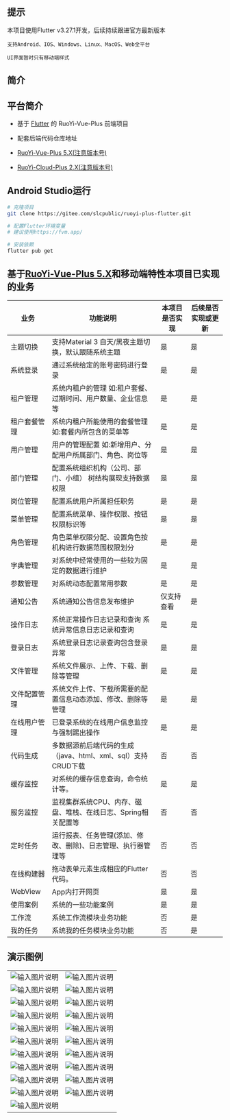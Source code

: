 ## 提示

本项目使用Flutter v3.27.1开发，后续持续跟进官方最新版本

`支持Android、IOS、Windows、Linux、MacOS、Web全平台`

`UI界面暂时只有移动端样式`

## 简介

## 平台简介

- 基于 [Flutter](https://flutter.dev/) 的 RuoYi-Vue-Plus 前端项目

- 配套后端代码仓库地址
- [RuoYi-Vue-Plus 5.X(注意版本号)](https://gitee.com/dromara/RuoYi-Vue-Plus)
- [RuoYi-Cloud-Plus 2.X(注意版本号)](https://gitee.com/dromara/RuoYi-Cloud-Plus)

## Android Studio运行

```bash
# 克隆项目
git clone https://gitee.com/slcpublic/ruoyi-plus-flutter.git

# 配置Flutter环境变量
# 建议使用https://fvm.app/

# 安装依赖
flutter pub get

```

## 基于[RuoYi-Vue-Plus 5.X](https://gitee.com/dromara/RuoYi-Vue-Plus)和移动端特性本项目已实现的业务

| 业务      | 功能说明                                    | 本项目是否实现 | 后续是否实现或更新 |
|---------|-----------------------------------------|---------|-----------|
| 主题切换    | 支持Material 3 白天/黑夜主题切换，默认跟随系统主题         | 是       | 是         |
| 系统登录    | 通过系统给定的账号密码进行登录                         | 是       | 是         |
| 租户管理    | 系统内租户的管理 如:租户套餐、过期时间、用户数量、企业信息等         | 是       | 是         |
| 租户套餐管理  | 系统内租户所能使用的套餐管理 如:套餐内所包含的菜单等             | 是       | 是         |
| 用户管理    | 用户的管理配置 如:新增用户、分配用户所属部门、角色、岗位等          | 是       | 是         |
| 部门管理    | 配置系统组织机构（公司、部门、小组） 树结构展现支持数据权限          | 是       | 是         |
| 岗位管理    | 配置系统用户所属担任职务                            | 是       | 是         |
| 菜单管理    | 配置系统菜单、操作权限、按钮权限标识等                     | 是       | 是         |
| 角色管理    | 角色菜单权限分配、设置角色按机构进行数据范围权限划分              | 是       | 是         |
| 字典管理    | 对系统中经常使用的一些较为固定的数据进行维护                  | 是       | 是         |
| 参数管理    | 对系统动态配置常用参数                             | 是       | 是         |
| 通知公告    | 系统通知公告信息发布维护                            | 仅支持查看   | 是         |
| 操作日志    | 系统正常操作日志记录和查询 系统异常信息日志记录和查询             | 是       | 是         |
| 登录日志    | 系统登录日志记录查询包含登录异常                        | 是       | 是         |
| 文件管理    | 系统文件展示、上传、下载、删除等管理                      | 是       | 是         |
| 文件配置管理  | 系统文件上传、下载所需要的配置信息动态添加、修改、删除等管理          | 是       | 是         |
| 在线用户管理  | 已登录系统的在线用户信息监控与强制踢出操作                   | 是       | 是         |
| 代码生成    | 多数据源前后端代码的生成（java、html、xml、sql）支持CRUD下载 | 否       | 否         |
| 缓存监控    | 对系统的缓存信息查询，命令统计等。                       | 是       | 是        |
| 服务监控    | 监视集群系统CPU、内存、磁盘、堆栈、在线日志、Spring相关配置等     | 否       | 否         |
| 定时任务    | 运行报表、任务管理(添加、修改、删除)、日志管理、执行器管理等         | 否       | 否         |
| 在线构建器   | 拖动表单元素生成相应的Flutter代码。                   | 否       | 否         |
| WebView | App内打开网页                                | 是       | 是         |
| 使用案例    | 系统的一些功能案例                               | 是       | 是         |
| 工作流     | 系统工作流模块业务功能                             | 否       | 是         |
| 我的任务    | 系统我的任务模块业务功能                            | 否       | 是         |

## 演示图例

|                                                                                            |                                                                                                       |
|--------------------------------------------------------------------------------------------|-------------------------------------------------------------------------------------------------------|
| ![输入图片说明](screenshot/Screenshot_20250321_114430_android.slc.ruoyi_plus_flutter.jpg '屏幕截图') | ![输入图片说明](screenshot/Screenshot_20250321_114446_android.slc.ruoyi_plus_flutter.jpg '屏幕截图')            |
| ![输入图片说明](screenshot/Screenshot_20250321_114500_android.slc.ruoyi_plus_flutter.jpg '屏幕截图') | ![输入图片说明](screenshot/Screenshot_20250321_114507_android.slc.ruoyi_plus_flutter.jpg '屏幕截图')            |
| ![输入图片说明](screenshot/Screenshot_20250321_114513_android.slc.ruoyi_plus_flutter.jpg '屏幕截图') | ![输入图片说明](screenshot/Screenshot_20250321_114520_android.slc.ruoyi_plus_flutter.jpg '屏幕截图')            |
| ![输入图片说明](screenshot/Screenshot_20250321_114527_android.slc.ruoyi_plus_flutter.jpg '屏幕截图') | ![输入图片说明](screenshot/Screenshot_20250321_114534_android.slc.ruoyi_plus_flutter.jpg '屏幕截图')            |
| ![输入图片说明](screenshot/Screenshot_20250321_114540_android.slc.ruoyi_plus_flutter.jpg '屏幕截图') | ![输入图片说明](screenshot/Screenshot_20250321_114544_android.slc.ruoyi_plus_flutter.jpg '屏幕截图') |
| ![输入图片说明](screenshot/Screenshot_20250321_114551_android.slc.ruoyi_plus_flutter.jpg '屏幕截图') | ![输入图片说明](screenshot/Screenshot_20250321_114556_android.slc.ruoyi_plus_flutter.jpg '屏幕截图') |
| ![输入图片说明](screenshot/Screenshot_20250321_114603_android.slc.ruoyi_plus_flutter.jpg '屏幕截图') | ![输入图片说明](screenshot/Screenshot_20250321_114618_android.slc.ruoyi_plus_flutter.jpg '屏幕截图') |
| ![输入图片说明](screenshot/Screenshot_20250321_114639_android.slc.ruoyi_plus_flutter.jpg '屏幕截图') | ![输入图片说明](screenshot/Screenshot_20250321_114647_android.slc.ruoyi_plus_flutter.jpg '屏幕截图') |
| ![输入图片说明](screenshot/Screenshot_20250321_114656_android.slc.ruoyi_plus_flutter.jpg '屏幕截图') | ![输入图片说明](screenshot/Screenshot_20250321_114707_android.slc.ruoyi_plus_flutter.jpg '屏幕截图') |
| ![输入图片说明](screenshot/Screenshot_20250321_114711_android.slc.ruoyi_plus_flutter.jpg '屏幕截图') | ![输入图片说明](screenshot/Screenshot_20250321_114917_android.slc.ruoyi_plus_flutter.jpg '屏幕截图') |
| ![输入图片说明](screenshot/Screenshot_20250321_114923_android.slc.ruoyi_plus_flutter.jpg '屏幕截图') | 
